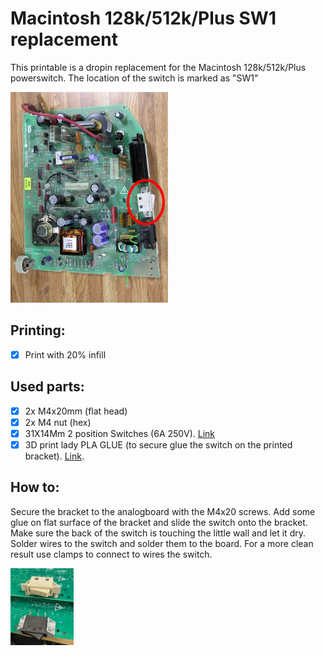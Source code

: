 # Macintosh 128k/512k/Plus SW1 replacement

This printable is a dropin replacement for the Macintosh 128k/512k/Plus powerswitch.
The location of the switch is marked as "SW1"

<img src="/powerswitch_location.jpg" width="50%">


## Printing:
- [x] Print with 20% infill

## Used parts:
- [x] 2x M4x20mm (flat head)
- [x] 2x M4 nut (hex)
- [x] 31X14Mm 2 position Switches (6A 250V). [Link](https://nl.aliexpress.com/item/1005003128387518.html?spm=a2g0o.order_list.order_list_main.309.7dfd79d2DbkN99&gatewayAdapt=glo2nld)
- [x] 3D print lady PLA GLUE (to secure glue the switch on the printed bracket). [Link](https://www.amazon.nl/3DPLady-PLAGlue-3D-printer-secondelijm-componenten/dp/B0BXYCDP4J).

## How to:
Secure the bracket to the analogboard with the M4x20 screws.
Add some glue on flat surface of the bracket and slide the switch onto the bracket. 
Make sure the back of the switch is touching the little wall and let it dry.
Solder wires to the switch and solder them to the board. 
For a more clean result use clamps to connect to wires the switch.


<img src="/images/IMG_6963.jpg" width="20%">
